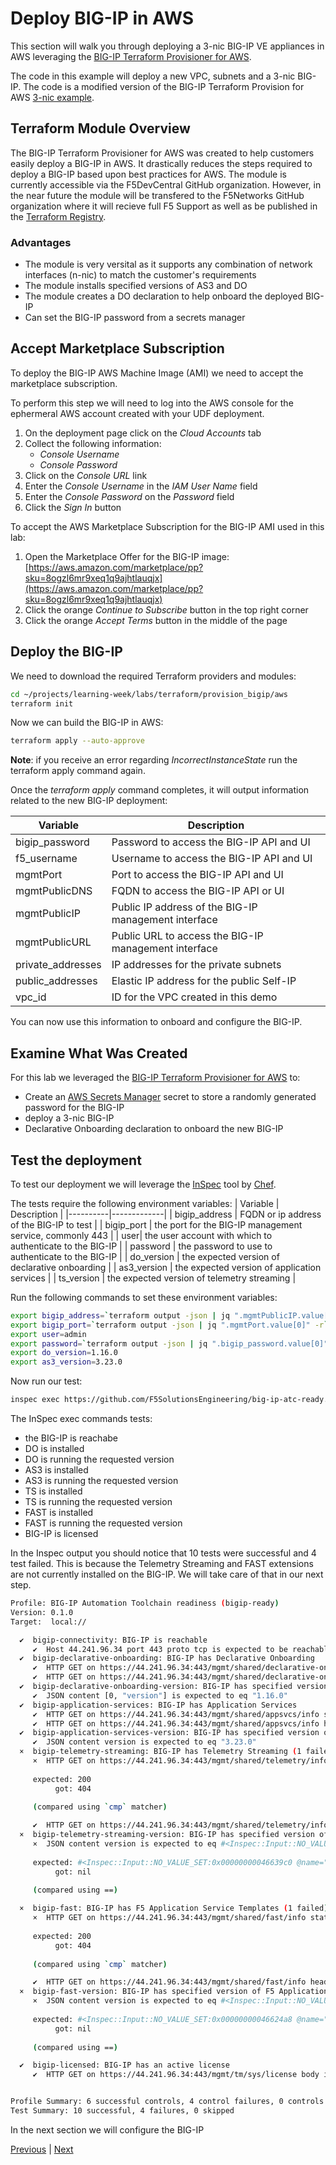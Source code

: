 # Deploy BIG-IP in AWS
This section will walk you through deploying a 3-nic BIG-IP VE appliances in AWS leveraging the [BIG-IP Terraform Provisioner for AWS](https://github.com/f5devcentral/terraform-aws-bigip-module). 

The code in this example will deploy a new VPC, subnets and a 3-nic BIG-IP.  The code is a modified version of the BIG-IP Terraform Provision for AWS [3-nic example](https://github.com/f5devcentral/terraform-aws-bigip-module/tree/master/examples/bigip_aws_3nic_deploy). 

## Terraform Module Overview
The BIG-IP Terraform Provisioner for AWS was created to help customers easily deploy a BIG-IP in AWS.  It drastically reduces the steps required to deploy a BIG-IP based upon best practices for AWS. The module is currently accessible via the F5DevCentral GitHub organization.  However, in the near future the module will be transfered to the F5Networks GitHub organization where it will recieve full F5 Support as well as be published in the [Terraform Registry](https://registry.terraform.io/). 

### Advantages
- The module is very versital as it supports any combination of network interfaces (n-nic) to match the customer's requirements 
- The module installs specified versions of AS3 and DO
- The module creates a DO declaration to help onboard the deployed BIG-IP
- Can set the BIG-IP password from a secrets manager 

## Accept Marketplace Subscription
To deploy the BIG-IP AWS Machine Image (AMI) we need to accept the marketplace subscription.  

To perform this step we will need to log into the AWS console for the ephermeral AWS account created with your UDF deployment.  
1. On the deployment page click on the *Cloud Accounts* tab
2. Collect the following information:
    - *Console Username*
    - *Console Password*
3. Click on the *Console URL* link
4. Enter the *Console Username* in the *IAM User Name* field
5. Enter the *Console Password* on the *Password* field
6. Click the *Sign In* button

To accept the AWS Marketplace Subscription for the BIG-IP AMI used in this lab:
1. Open the Marketplace Offer for the BIG-IP image: [https://aws.amazon.com/marketplace/pp?sku=8ogzl6mr9xeq1q9ajhtlauqjx](https://aws.amazon.com/marketplace/pp?sku=8ogzl6mr9xeq1q9ajhtlauqjx)
2. Click the orange *Continue to Subscribe* button in the top right corner 
3. Click the orange *Accept Terms* button in the middle of the page


## Deploy the BIG-IP
We need to download the required Terraform providers and modules:
```bash
cd ~/projects/learning-week/labs/terraform/provision_bigip/aws
terraform init
```

Now we can build the BIG-IP in AWS:
```bash
terraform apply --auto-approve
```

**Note**: if you receive an error regarding *IncorrectInstanceState* run the terraform apply command again.

Once the *terraform apply* command completes, it will output information related to the new BIG-IP deployment:

| Variable | Description |
|----------|-------------|
| bigip_password | Password to access the BIG-IP API and UI|
| f5_username | Username to access the BIG-IP API and UI |
| mgmtPort | Port to access the BIG-IP API and UI | 
| mgmtPublicDNS | FQDN to access the BIG-IP API or UI | 
| mgmtPublicIP | Public IP address of the BIG-IP management interface |
| mgmtPublicURL | Public URL to access the BIG-IP management interface |
| private_addresses | IP addresses for the private subnets |
| public_addresses | Elastic IP address for the public Self-IP |
| vpc_id | ID for the VPC created in this demo |

You can now use this information to onboard and configure the BIG-IP.

## Examine What Was Created
For this lab we leveraged the [BIG-IP Terraform Provisioner for AWS](https://github.com/f5devcentral/terraform-aws-bigip-module) to: 
- Create an [AWS Secrets Manager](https://us-west-2.console.aws.amazon.com/secretsmanager/home?region=us-west-2#/listSecrets) secret to store a randomly generated password for the BIG-IP
- deploy a 3-nic BIG-IP
- Declarative Onboarding declaration to onboard the new BIG-IP

## Test the deployment
To test our deployment we will leverage the [InSpec](inspec.io) tool by [Chef](https://www.chef.io/). 

The tests require the following environment variables:
| Variable | Description |
|----------|-------------|
| bigip_address | FQDN or ip address of the BIG-IP to test | 
| bigip_port | the port for the BIG-IP management service, commonly 443 |
| user|  the user account with which to authenticate to the BIG-IP |
| password | the password to use to authenticate to the BIG-IP |
| do_version | the expected version of declarative onboarding |
| as3_version | the expected version of application services |
| ts_version | the expected version of telemetry streaming |

Run the following commands to set these environment variables:
```bash
export bigip_address=`terraform output -json | jq ".mgmtPublicIP.value[0][0]" -r`
export bigip_port=`terraform output -json | jq ".mgmtPort.value[0]" -r`
export user=admin
export password=`terraform output -json | jq ".bigip_password.value[0]" -r`
export do_version=1.16.0
export as3_version=3.23.0
```

Now run our test:
```bash
inspec exec https://github.com/F5SolutionsEngineering/big-ip-atc-ready.git --input=bigip_address=$bigip_address bigip_port=$bigip_port user=$user password=$password do_version=$do_version as3_version=$as3_version ts_version=$ts_version
```

The InSpec exec commands tests:
- the BIG-IP is reachabe
- DO is installed
- DO is running the requested version
- AS3 is installed
- AS3 is running the requested version
- TS is installed
- TS is running the requested version
- FAST is installed
- FAST is running the requested version
- BIG-IP is licensed

In the Inspec output you should notice that 10 tests were successful and 4 test failed.  This is because the Telemetry Streaming and FAST extensions are not currently installed on the BIG-IP.  We will take care of that in our next step. 
```bash
Profile: BIG-IP Automation Toolchain readiness (bigip-ready)
Version: 0.1.0
Target:  local://

  ✔  bigip-connectivity: BIG-IP is reachable
     ✔  Host 44.241.96.34 port 443 proto tcp is expected to be reachable
  ✔  bigip-declarative-onboarding: BIG-IP has Declarative Onboarding
     ✔  HTTP GET on https://44.241.96.34:443/mgmt/shared/declarative-onboarding/info status is expected to cmp == 200
     ✔  HTTP GET on https://44.241.96.34:443/mgmt/shared/declarative-onboarding/info headers.Content-Type is expected to match "application/json"
  ✔  bigip-declarative-onboarding-version: BIG-IP has specified version of Declarative Onboarding
     ✔  JSON content [0, "version"] is expected to eq "1.16.0"
  ✔  bigip-application-services: BIG-IP has Application Services
     ✔  HTTP GET on https://44.241.96.34:443/mgmt/shared/appsvcs/info status is expected to cmp == 200
     ✔  HTTP GET on https://44.241.96.34:443/mgmt/shared/appsvcs/info headers.Content-Type is expected to match "application/json"
  ✔  bigip-application-services-version: BIG-IP has specified version of Application Services
     ✔  JSON content version is expected to eq "3.23.0"
  ×  bigip-telemetry-streaming: BIG-IP has Telemetry Streaming (1 failed)
     ×  HTTP GET on https://44.241.96.34:443/mgmt/shared/telemetry/info status is expected to cmp == 200
     
     expected: 200
          got: 404
     
     (compared using `cmp` matcher)

     ✔  HTTP GET on https://44.241.96.34:443/mgmt/shared/telemetry/info headers.Content-Type is expected to match "application/json"
  ×  bigip-telemetry-streaming-version: BIG-IP has specified version of Telemetry Streaming
     ×  JSON content version is expected to eq #<Inspec::Input::NO_VALUE_SET:0x00000000046639c0 @name="ts_version">
     
     expected: #<Inspec::Input::NO_VALUE_SET:0x00000000046639c0 @name="ts_version">
          got: nil
     
     (compared using ==)

  ×  bigip-fast: BIG-IP has F5 Application Service Templates (1 failed)
     ×  HTTP GET on https://44.241.96.34:443/mgmt/shared/fast/info status is expected to cmp == 200
     
     expected: 200
          got: 404
     
     (compared using `cmp` matcher)

     ✔  HTTP GET on https://44.241.96.34:443/mgmt/shared/fast/info headers.Content-Type is expected to match "application/json"
  ×  bigip-fast-version: BIG-IP has specified version of F5 Application Service Templates
     ×  JSON content version is expected to eq #<Inspec::Input::NO_VALUE_SET:0x00000000046624a8 @name="fast_version">
     
     expected: #<Inspec::Input::NO_VALUE_SET:0x00000000046624a8 @name="fast_version">
          got: nil
     
     (compared using ==)

  ✔  bigip-licensed: BIG-IP has an active license
     ✔  HTTP GET on https://44.241.96.34:443/mgmt/tm/sys/license body is expected to match /registrationKey/


Profile Summary: 6 successful controls, 4 control failures, 0 controls skipped
Test Summary: 10 successful, 4 failures, 0 skipped
```

In the next section we will configure the BIG-IP

[Previous](./setup.md) | [Next](./configure.md)